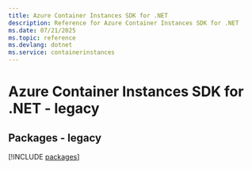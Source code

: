 ```yaml
---
title: Azure Container Instances SDK for .NET
description: Reference for Azure Container Instances SDK for .NET
ms.date: 07/21/2025
ms.topic: reference
ms.devlang: dotnet
ms.service: containerinstances
---
```

# Azure Container Instances SDK for .NET - legacy
## Packages - legacy
[!INCLUDE [packages](container-instances-index.md)]